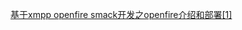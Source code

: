 [基于xmpp openfire smack开发之openfire介绍和部署[1]](https://blog.csdn.net/mingzznet/article/details/16369023)

